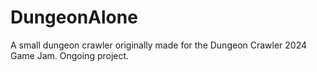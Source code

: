 # DungeonAlone
A small dungeon crawler originally made for the Dungeon Crawler 2024 Game Jam. Ongoing project.
